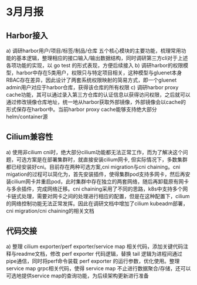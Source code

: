 # 3月月报

## Harbor接入

a) 调研harbor用户/项目/标签/制品/仓库 五个核心模块的主要功能，梳理常用功能的基本逻辑，整理相应的接口输入/输出数据结构，同时调研第三方cli对于上述各项功能的实现，以 go test 的形式表现，方便后续接入
b) 调研harbor的权限模型，harbor中存在5类用户，权限只与特定项目相关，这种模型与gluenet本身RBAC存在差异，因此设计了两套系统权限映射的简易方式，即一个gluenet admin用户对应于harbor仓库，获得该仓库的所有权限
c) 调研harbor proxy cache功能，其可以通过录入第三方仓库的认证信息以获得访问权限，之后就可以通过修改镜像仓库地址，统一地从harbor获取外部镜像，外部镜像会以cache的形式保存在harbor中。当前harbor proxy cache能够支持绝大部分helm/container源

## Cilium兼容性

a) 使用非cilium cni时，绝大部分cilium功能都无法正常工作，而为了解决这个问题，可选方案是在部署集群时，就直接安装cilium网卡, 但实际情况下，多数集群都已经安装好cni。目前存在两种可选方案,cni migration与cni chaining。cni migation的过程可以简化为，首先安装插件，使得集群pod支持多网卡，然后再安装cilium网卡并重启pod，此时集群中存在独立的两套网络，随后再卸载原有网卡与多余插件，完成网络迁移。cni chaining采用了不同的思路，k8s中支持多个网卡链式处理，需要对网卡之间的处理进行相应的配置，但是在这种配置下，cilium的网络控制功能无法正常发挥。因此在调研文档中增加了cilium kubeadm部署，cni migration/cni chaining的相关文档

## 代码交接

a) 整理 cilium exporter/perf exporter/service map 相关代码，添加关键代码注释与readme文档，修改 perf exporter 代码逻辑，替换 tail 逻辑为进程间通过pipe通信，同时将perf命令装载 perf exporter 的运行参数，优化使用。整理service map grpc相关代码，使得 service map 不止进行数据聚合/存储，还可以可选地提供service map的查询功能，为后续架构更新进行准备